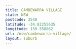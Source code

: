 ```yaml
---
title: CAMBEWARRA VILLAGE
state: NSW
postcode: 2540
latitude: -34.82255635
longitude: 150.558862
url: /nsw/cambewarra-village/
layout: suburb
---
```


